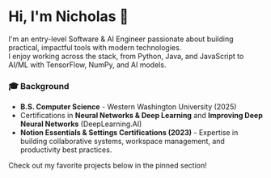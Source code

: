 # Hi, I'm Nicholas 👋

I'm an entry-level Software & AI Engineer passionate about building practical, impactful tools with modern technologies.  
I enjoy working across the stack, from Python, Java, and JavaScript to AI/ML with TensorFlow, NumPy, and AI models.  

### 🎓 Background
- **B.S. Computer Science** - Western Washington University (2025)  
- Certifications in **Neural Networks & Deep Learning** and **Improving Deep Neural Networks** (DeepLearning.AI)  
- **Notion Essentials & Settings Certifications (2023)** - Expertise in building collaborative systems, workspace management, and productivity best practices.  

Check out my favorite projects below in the pinned section!  
